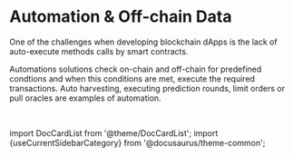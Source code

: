 # Automation & Off-chain Data
 
One of the challenges when developing blockchain dApps is the lack of auto-execute methods calls by smart contracts. 

Automations solutions check on-chain and off-chain for predefined condtions and when this conditions are met, execute the required transactions. 
Auto harvesting, executing prediction rounds, limit orders or pull oracles are examples of automation.


<br/>

import DocCardList from '@theme/DocCardList';
import {useCurrentSidebarCategory} from '@docusaurus/theme-common';

<DocCardList items={useCurrentSidebarCategory().items}/>

